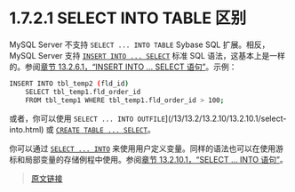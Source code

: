 # 1.7.2.1 SELECT INTO TABLE 区别

MySQL Server 不支持 `SELECT ... INTO TABLE` Sybase SQL 扩展。相反，MySQL Server 支持 [`INSERT INTO ... SELECT`](/13/13.2/13.2.6/13.2.6.1/insert-select.html) 标准 SQL 语法，这基本上是一样的。参阅[章节 13.2.6.1，“INSERT INTO ... SELECT 语句”](/13/13.2/13.2.6/13.2.6.1/insert-select.html)。示例：

```bash
INSERT INTO tbl_temp2 (fld_id)
    SELECT tbl_temp1.fld_order_id
    FROM tbl_temp1 WHERE tbl_temp1.fld_order_id > 100;
```

或者，你可以使用 `SELECT ... INTO OUTFILE`](/13/13.2/13.2.10/13.2.10.1/select-into.html) 或 [`CREATE TABLE ... SELECT`](/13/13.1/13.1.20/create-table.html)。

你可以通过 [`SELECT ... INTO`](/13/13.2/13.2.10/13.2.10.1/select-into.html) 来使用用户定义变量。同样的语法也可以在使用游标和局部变量的存储例程中使用。参阅[章节 13.2.10.1，“SELECT ... INTO 语句”](/13/13.2/13.2.10/13.2.10.1/select-into.html)。

> [原文链接](https://dev.mysql.com/doc/refman/8.0/en/ansi-diff-select-into-table.html)

